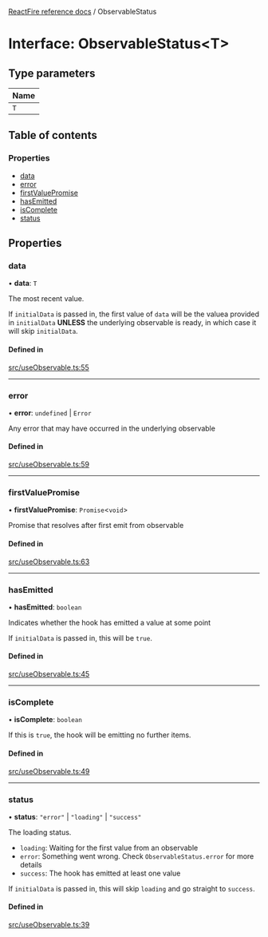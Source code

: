 [ReactFire reference docs](../README.md) / ObservableStatus

# Interface: ObservableStatus<T\>

## Type parameters

| Name |
| :------ |
| `T` |

## Table of contents

### Properties

- [data](ObservableStatus.md#data)
- [error](ObservableStatus.md#error)
- [firstValuePromise](ObservableStatus.md#firstvaluepromise)
- [hasEmitted](ObservableStatus.md#hasemitted)
- [isComplete](ObservableStatus.md#iscomplete)
- [status](ObservableStatus.md#status)

## Properties

### data

• **data**: `T`

The most recent value.

If `initialData` is passed in, the first value of `data` will be the valuea provided in `initialData` **UNLESS** the underlying observable is ready, in which case it will skip `initialData`.

#### Defined in

[src/useObservable.ts:55](https://github.com/FirebaseExtended/reactfire/blob/main/src/useObservable.ts#L55)

___

### error

• **error**: `undefined` \| `Error`

Any error that may have occurred in the underlying observable

#### Defined in

[src/useObservable.ts:59](https://github.com/FirebaseExtended/reactfire/blob/main/src/useObservable.ts#L59)

___

### firstValuePromise

• **firstValuePromise**: `Promise`<`void`\>

Promise that resolves after first emit from observable

#### Defined in

[src/useObservable.ts:63](https://github.com/FirebaseExtended/reactfire/blob/main/src/useObservable.ts#L63)

___

### hasEmitted

• **hasEmitted**: `boolean`

Indicates whether the hook has emitted a value at some point

If `initialData` is passed in, this will be `true`.

#### Defined in

[src/useObservable.ts:45](https://github.com/FirebaseExtended/reactfire/blob/main/src/useObservable.ts#L45)

___

### isComplete

• **isComplete**: `boolean`

If this is `true`, the hook will be emitting no further items.

#### Defined in

[src/useObservable.ts:49](https://github.com/FirebaseExtended/reactfire/blob/main/src/useObservable.ts#L49)

___

### status

• **status**: ``"error"`` \| ``"loading"`` \| ``"success"``

The loading status.

- `loading`: Waiting for the first value from an observable
- `error`: Something went wrong. Check `ObservableStatus.error` for more details
- `success`: The hook has emitted at least one value

If `initialData` is passed in, this will skip `loading` and go straight to `success`.

#### Defined in

[src/useObservable.ts:39](https://github.com/FirebaseExtended/reactfire/blob/main/src/useObservable.ts#L39)

